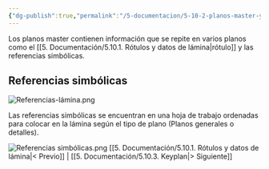 ```yaml
---
{"dg-publish":true,"permalink":"/5-documentacion/5-10-2-planos-master-y-referencias/","created":"2024-12-27T14:44:14.663-03:00","updated":"2025-01-29T19:43:08.021-03:00"}
---
```


Los planos master contienen información que se repite en varios planos como el [[5. Documentación/5.10.1. Rótulos y datos de lámina\|rótulo]] y las referencias simbólicas.

## Referencias simbólicas
![Referencias-lámina.png](/img/user/1000.%20Assets/1000.%20Im%C3%A1genes/Referencias-l%C3%A1mina.png)

Las referencias simbólicas se encuentran en una hoja de trabajo ordenadas para colocar en la lámina según el tipo de plano (Planos generales o detalles).

![Referencias simbólicas.png](/img/user/1000.%20Assets/1000.%20Im%C3%A1genes/Referencias%20simb%C3%B3licas.png)
[[5. Documentación/5.10.1. Rótulos y datos de lámina\|< Previo]] | [[5. Documentación/5.10.3. Keyplan\|> Siguiente]]